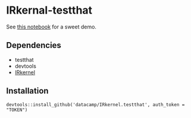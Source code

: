 # IRkernal-testthat

See [this notebook](inst/R-projects-test-example.ipynb) for a sweet demo.

## Dependencies

* testthat
* devtools
* [IRkernel](https://irkernel.github.io/installation)

## Installation

```
devtools::install_github('datacamp/IRkernel.testthat', auth_token = "TOKEN")
```

